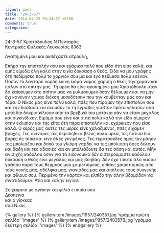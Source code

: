 ```yaml
---
layout: post
title: "24-3-57"
date: 2014-04-23 03:24:57 +0100
comments: true
categories: 
---
```


24-3-57 Χριστόδουλος Ν Πενταράς<br/>
Κεντρικές Φυλακές Λευκωσίας 8363

Αγαπημένε μου και ακσέχαστε ατρούλη,

Επήρα την επιστολήν σου και εχάρικα πολύ που είδα ότη είσε καλά, και εμής είμεδα όλη καλά στην ειγία δόκσαση ο θεός. Είδα να μου γράφης ότη πεδίμησες πολύ το χοργιόν σου μα και εγό πεδίμισα πολύ εσέναν. Πόσον το λαγταρό ναρδή εκίνη ειόρα ναμας χαρίση ο θεός την χαράν και πάλυν στο σπίτην μας. Τή ορέα δα είνε αγαπημένε μου Χριστόδουλε οταν δα καίσουμεν στο σπίτην μας να μυλύσουμεν όσον θέλουμεν και να μην έχι κανέναν ναμας διόκση μεσοδότσην που την κουβένταν μας σαν και τόρα. Ο Νίκος μας είνε πολύ καλά, πσές που πίραμεν την επιστολύν σου και την διάβασα και άκουσεν το τή έγραβες γιαβτόν πρότα γέλασεν αλά μετά δίο δάκρια κίλισαν απο τα βρεβικά του ματάκια σάν να είταν μεγάλος και σιγκινίδικεν. Ειμάμα σου είνε και αυτή πολύ καλά την είδα σίμερον στην εκλισίαν και της είπα ότη πήρα επιστολήν και εχάρικεςν που είσε καλά. Ο κερός μας αυτές τες μέρες είνε χαλαζμένος, πσές είχαμεν βροχές. Τες ακινάρες τες περιπιήδικα βέτος πολύ ορέα, τες πότισα δίο βορές ός τόρα και είνε όλες γενιμένες. Τες τερατσούδες όμος τον μάηον τες μπολιάζου και δαπό του γλιόρη ναρδοί να τες μπολιάση όσες δέλουν και δαδή και τες αδασιές και αν μπολιάζουτε δα τες σάση και αυτές. Μήν ανισιχής καδόλου όσον για τα εικονομικά δέν ειστερούμαστε καδόλου δόκσαση ο θεός είνε μεγάλος και μας βοηδάη. Δέν έχο τίποτε άλο νασου γράπσο παρά τους θερμούς μου χαιρετισμούς, επίσης χαιρετισμούς απο τους γονής μας, αδέλφια μας, γιαγιάδες μας και απόλους τους συγγενής και φίλους σου. Περιμένο την κάρταν και ελπίζο την άλην βδομάδαν να σινατιδούμεν. Ατίο και καλήν ειγίαν.

Σε χαιρετό με αγάπην και φιλιά ει κιρία σου<br/>
Δέσπεινα<br/>
και ο γίοκκας<br/>
σου Νίκος


{% gallery %}
  {% galleryitem /images/1957/240357.jpg 'γράμμα πρώτη σελίδα' 'images' %}
  {% galleryitem /images/1957/240357B.jpg 'γράμμα δεύτερη σελίδα' 'images' %}
{% endgallery %}
